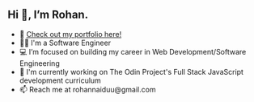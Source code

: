<h2> Hi 👋, I’m Rohan.</h2>

<ul>
  <li>👀 <a href="https://rohannaidu.netlify.app/" target="_blank" rel="noopener noreferrer">Check out my portfolio here!</a></li>
  <li>🧑‍💻 I'm a Software Engineer</li>
  <li>💻 I’m focused on building my career in Web Development/Software Engineering</li>
  <li>🔭 I'm currently working on The Odin Project's Full Stack JavaScript development curriculum</li>
  <li>📫 Reach me at rohannaiduu@gmail.com</li>
</ul>

<!--
**rohannaido/rohannaido** is a ✨ _special_ ✨ repository because its `README.md` (this file) appears on your GitHub profile.

Here are some ideas to get you started:

- 🔭 I’m currently working on ...
- 🌱 I’m currently learning ...
- 👯 I’m looking to collaborate on ...
- 🤔 I’m looking for help with ...
- 💬 Ask me about ...
- 📫 How to reach me: ...
- 😄 Pronouns: ...
- ⚡ Fun fact: ...
-->

